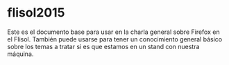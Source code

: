 # flisol2015
Este es el documento base para usar en la charla general sobre Firefox en el Flisol. También puede usarse para tener un conocimiento general básico sobre los temas a tratar si es que estamos en un stand con nuestra máquina.
